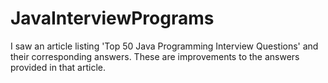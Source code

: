 # JavaInterviewPrograms
I saw an article listing 'Top 50 Java Programming Interview Questions' and their corresponding answers. These are improvements to the answers provided in that article.
